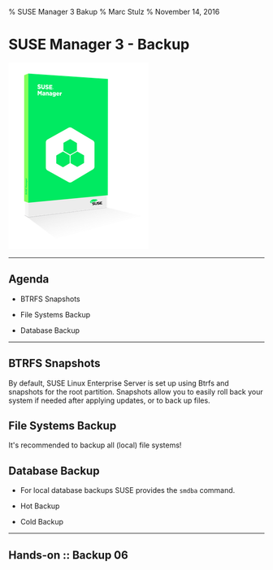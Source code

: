 % SUSE Manager 3 Bakup
% Marc Stulz
% November 14, 2016

# SUSE Manager 3 - Backup

![](static/suma.png)

---

## Agenda

* BTRFS Snapshots

* File Systems Backup

* Database Backup

---

## BTRFS Snapshots

By default, SUSE Linux Enterprise Server is set up using Btrfs and snapshots for the root partition. Snapshots allow you to easily roll back your system if needed after applying updates, or to back up files.

## File Systems Backup

It's recommended to backup all (local) file systems!

## Database Backup

* For local database backups SUSE provides the `smdba` command.

* Hot Backup

* Cold Backup

---

## Hands-on :: Backup 06

